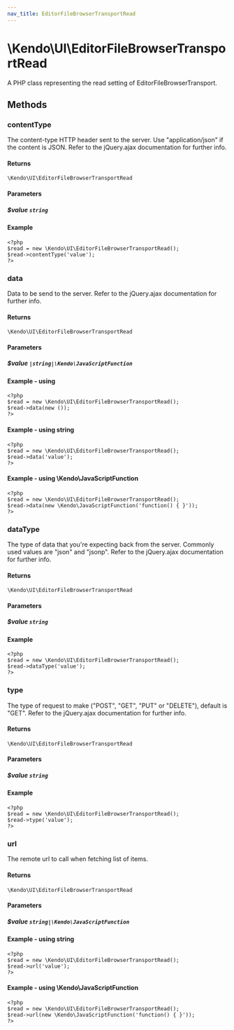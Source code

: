 ```yaml
---
nav_title: EditorFileBrowserTransportRead
---
```


# \Kendo\UI\EditorFileBrowserTransportRead

A PHP class representing the read setting of EditorFileBrowserTransport.


## Methods

### contentType
The content-type HTTP header sent to the server. Use "application/json" if the content is JSON.
Refer to the jQuery.ajax documentation for further info.

#### Returns
`\Kendo\UI\EditorFileBrowserTransportRead`

#### Parameters

##### $value `string`



#### Example 
    <?php
    $read = new \Kendo\UI\EditorFileBrowserTransportRead();
    $read->contentType('value');
    ?>

### data
Data to be send to the server.
Refer to the jQuery.ajax documentation for further info.

#### Returns
`\Kendo\UI\EditorFileBrowserTransportRead`

#### Parameters

##### $value `|string|\Kendo\JavaScriptFunction`



#### Example  - using 
    <?php
    $read = new \Kendo\UI\EditorFileBrowserTransportRead();
    $read->data(new ());
    ?>

#### Example  - using string
    <?php
    $read = new \Kendo\UI\EditorFileBrowserTransportRead();
    $read->data('value');
    ?>

#### Example  - using \Kendo\JavaScriptFunction
    <?php
    $read = new \Kendo\UI\EditorFileBrowserTransportRead();
    $read->data(new \Kendo\JavaScriptFunction('function() { }'));
    ?>

### dataType
The type of data that you're expecting back from the server. Commonly used values are "json" and "jsonp".
Refer to the jQuery.ajax documentation for further info.

#### Returns
`\Kendo\UI\EditorFileBrowserTransportRead`

#### Parameters

##### $value `string`



#### Example 
    <?php
    $read = new \Kendo\UI\EditorFileBrowserTransportRead();
    $read->dataType('value');
    ?>

### type
The type of request to make ("POST", "GET", "PUT" or "DELETE"), default is "GET".
Refer to the jQuery.ajax documentation for further info.

#### Returns
`\Kendo\UI\EditorFileBrowserTransportRead`

#### Parameters

##### $value `string`



#### Example 
    <?php
    $read = new \Kendo\UI\EditorFileBrowserTransportRead();
    $read->type('value');
    ?>

### url
The remote url to call when fetching list of items.

#### Returns
`\Kendo\UI\EditorFileBrowserTransportRead`

#### Parameters

##### $value `string|\Kendo\JavaScriptFunction`



#### Example  - using string
    <?php
    $read = new \Kendo\UI\EditorFileBrowserTransportRead();
    $read->url('value');
    ?>

#### Example  - using \Kendo\JavaScriptFunction
    <?php
    $read = new \Kendo\UI\EditorFileBrowserTransportRead();
    $read->url(new \Kendo\JavaScriptFunction('function() { }'));
    ?>

